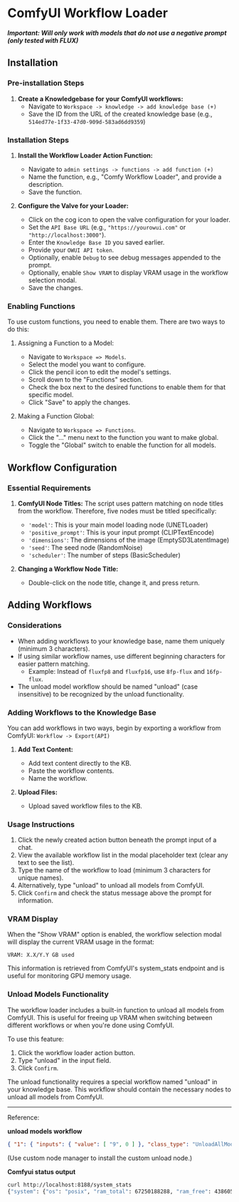 # ComfyUI Workflow Loader

***Important: Will only work with models that do not use a negative prompt (only tested with FLUX)***


## Installation

### Pre-installation Steps
1. **Create a Knowledgebase for your ComfyUI workflows:**
   - Navigate to `Workspace -> knowledge -> add knowledge base (+)`
   - Save the ID from the URL of the created knowledge base (e.g., `514ed77e-1f33-47d0-909d-583ad6dd9359`)

### Installation Steps
1. **Install the Workflow Loader Action Function:**
   - Navigate to `admin settings -> functions -> add function (+)`
   - Name the function, e.g., "Comfy Workflow Loader", and provide a description.
   - Save the function.

2. **Configure the Valve for your Loader:**
   - Click on the cog icon to open the valve configuration for your loader.
   - Set the `API Base URL` (e.g., `"https://yourowui.com"` or `"http://localhost:3000"`).
   - Enter the `Knowledge Base ID` you saved earlier.
   - Provide your `OWUI API token`.
   - Optionally, enable `Debug` to see debug messages appended to the prompt.
   - Optionally, enable `Show VRAM` to display VRAM usage in the workflow selection modal.
   - Save the changes.
     
### Enabling Functions

To use custom functions, you need to enable them. There are two ways to do this:

1. Assigning a Function to a Model:

   - Navigate to `Workspace => Models`.
   - Select the model you want to configure.
   - Click the pencil icon to edit the model's settings.
   - Scroll down to the "Functions" section.
   - Check the box next to the desired functions to enable them for that specific model.
   - Click "Save" to apply the changes.

2. Making a Function Global:

   - Navigate to `Workspace => Functions`.
   - Click the "…" menu next to the function you want to make global.
   - Toggle the "Global" switch to enable the function for all models.
   

## Workflow Configuration

### Essential Requirements
1. **ComfyUI Node Titles:** The script uses pattern matching on node titles from the workflow. Therefore, five nodes must be titled specifically:
   - `'model'`: This is your main model loading node (UNETLoader)
   - `'positive_prompt'`: This is your input prompt (CLIPTextEncode)
   - `'dimensions'`: The dimensions of the image (EmptySD3LatentImage)
   - `'seed'`: The seed node (RandomNoise)
   - `'scheduler'`: The number of steps (BasicScheduler)

2. **Changing a Workflow Node Title:**
   - Double-click on the node title, change it, and press return.

## Adding Workflows

### Considerations
- When adding workflows to your knowledge base, name them uniquely (minimum 3 characters).
- If using similar workflow names, use different beginning characters for easier pattern matching.
  - Example: Instead of `fluxfp8` and `fluxfp16`, use `8fp-flux` and `16fp-flux`.
- The unload model workflow should be named "unload" (case insensitive) to be recognized by the unload functionality.

### Adding Workflows to the Knowledge Base
You can add workflows in two ways, begin by exporting a workflow from ComfyUI: `Workflow -> Export(API)`


1. **Add Text Content:**
   - Add text content directly to the KB.
   - Paste the workflow contents.
   - Name the workflow.

2. **Upload Files:**
   - Upload saved workflow files to the KB.

### Usage Instructions
1. Click the newly created action button beneath the prompt input of a chat.
2. View the available workflow list in the modal placeholder text (clear any text to see the list).
3. Type the name of the workflow to load (minimum 3 characters for unique names).
4. Alternatively, type "unload" to unload all models from ComfyUI.
5. Click `Confirm` and check the status message above the prompt for information.

### VRAM Display
When the "Show VRAM" option is enabled, the workflow selection modal will display the current VRAM usage in the format:
```
VRAM: X.X/Y.Y GB used
```
This information is retrieved from ComfyUI's system_stats endpoint and is useful for monitoring GPU memory usage.

### Unload Models Functionality
The workflow loader includes a built-in function to unload all models from ComfyUI. This is useful for freeing up VRAM when switching between different workflows or when you're done using ComfyUI.

To use this feature:
1. Click the workflow loader action button.
2. Type "unload" in the input field.
3. Click `Confirm`.

The unload functionality requires a special workflow named "unload" in your knowledge base. This workflow should contain the necessary nodes to unload all models from ComfyUI.

---

Reference:

**unload models workflow**
```json
{ "1": { "inputs": { "value": [ "9", 0 ] }, "class_type": "UnloadAllModels", "_meta": { "title": "UnloadAllModels" } }, "9": { "inputs": {}, "class_type": "ModelPassThrough", "_meta": { "title": "start" } }, "10": { "inputs": { "text": [ "1", 0 ] }, "class_type": "ShowText|pysssss", "_meta": { "title": "end" } } }
```
(Use custom node manager to install the custom unload node.)

**Comfyui status output**
```bash
curl http://localhost:8188/system_stats
{"system": {"os": "posix", "ram_total": 67250188288, "ram_free": 43860541440, "comfyui_version": "0.3.27", "python_version": "3.11.11 (main, Feb 25 2025, 02:38:55) [GCC 12.2.0]", "pytorch_version": "2.5.1+cu121", "embedded_python": false, "argv": ["./ComfyUI/main.py", "--listen", "--port", "8188"]}, "devices": [{"name": "cuda:0 NVIDIA GeForce RTX 3090 : cudaMallocAsync", "type": "cuda", "index": 0, "vram_total": 25298141184, "vram_free": 5987286066, "torch_vram_total": 17112760320, "torch_vram_free": 25541682}]}
``` 